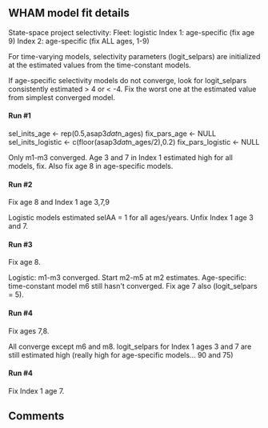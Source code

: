 ## WHAM model fit details

State-space project selectivity:
  Fleet: logistic
  Index 1: age-specific (fix age 9)
  Index 2: age-specific (fix ALL ages, 1-9)

For time-varying models, selectivity parameters (logit_selpars) are initialized at the estimated values from the time-constant models.

If age-specific selectivity models do not converge, look for logit_selpars consistently estimated > 4 or < -4. Fix the worst one at the estimated value from simplest converged model.

#### Run #1

sel_inits_age <- rep(0.5,asap3$dat$n_ages)
fix_pars_age <- NULL
sel_inits_logistic <- c(floor(asap3$dat$n_ages/2),0.2)
fix_pars_logistic <- NULL

Only m1-m3 converged. Age 3 and 7 in Index 1 estimated high for all models, fix. Also fix age 8 in age-specific models.

#### Run #2

Fix age 8 and Index 1 age 3,7,9

Logistic models estimated selAA = 1 for all ages/years. Unfix Index 1 age 3 and 7.

#### Run #3

Fix age 8.

Logistic: m1-m3 converged. Start m2-m5 at m2 estimates.
Age-specific: time-constant model m6 still hasn't converged. Fix age 7 also (logit_selpars = 5).

#### Run #4

Fix ages 7,8.

All converge except m6 and m8. logit_selpars for Index 1 ages 3 and 7 are still estimated high (really high for age-specific models... 90 and 75)

#### Run #4

Fix Index 1 age 7.



## Comments


